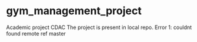 # gym_management_project
Academic project CDAC
The project is present in local repo.
Error 1: couldnt found remote ref master
